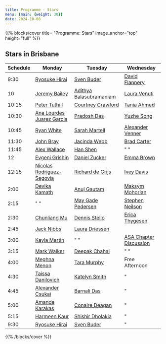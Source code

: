 ```yaml
---
title: Programme - Stars
menu: {main: {weight: 30}}
date: 2024-10-08
---
```

{{% blocks/cover title= "Programme: Stars" image_anchor="top" height="full" %}}
## Stars in Brisbane

| Schedule | Monday | Tuesday | Wednesday |
| -------- | ---------------- | ---------------- | ---------------- |
| 9:30 | [Ryosuke Hirai](speakers/ryosuke-hirai/_index.md) | [Sven Buder](speakers/sven-buder/_index.md) | [David Flannery](speakers/david-flannery/_index.md) |
| 10 | [Jeremy Bailey](speakers/jeremy-bailey/_index.md) | [Adithya Balasubramaniam](speakers/adithya-balasubramaniam/_index.md) | [Laura Venuti](speakers/laura-venuti/_index.md) |
| 10:15 | [Peter Tuthill](speakers/peter-tuthill/_index.md) | [Courtney Crawford](speakers/courtney-crawford/_index.md) | [Tania Ahmed](speakers/tania-ahmed/_index.md) |
| 10:30 | [Ana Lourdes Juarez Garcia](speakers/ana-lourdes-juarez-garcia/_index.md) | [Pradosh Das](speakers/pradosh-das/_index.md) | [Yuzhe Song](speakers/yuzhe-song/_index.md) |
| 10:45 | [Ryan White](speakers/ryan-white/_index.md) | [Sarah Martell](speakers/sarah-martell/_index.md) | [Alexander Venner](speakers/alexander-venner/_index.md) |
| 11:30 | [John Bray](speakers/john-bray/_index.md) | [Jacinda Webb](speakers/jacinda-webb/_index.md) | [Brad Carter](speakers/brad-carter/_index.md) |
| 11:45 | [Alex Wallace](speakers/alex-wallace/_index.md) | [Han Shen](speakers/han-shen/_index.md) | " " |
| 12 | [Evgeni Grishin](speakers/evgeni-grishin/_index.md) | [Daniel Zucker](speakers/daniel-zucker/_index.md) | [Emma Brown](speakers/emma-brown/_index.md) |
| 12:15 | [Nicolas Rodriguez-Segovia](speakers/nicolas-rodriguez-segovia/_index.md) | [Richard de Grijs](speakers/richard-de-grijs/_index.md) | [Ivey Davis](speakers/ivey-davis/_index.md) |
| 2:00 | [Devika Kamath](speakers/devika-kamath/_index.md) | [Anuj Gautam](speakers/anuj-gautam/_index.md) | [Maksym Mohorian](speakers/maksym-mohorian/_index.md) |
| 2:15 | " " | [May Gade Pedersen](speakers/may-gade-pedersen/_index.md) | [Stephen Neilson](speakers/stephen-neilson/_index.md) |
| 2:30 | [Chunliang Mu](speakers/chunliang-mu/_index.md) | [Dennis Stello](speakers/dennis-stello/_index.md) | [Erica Thygesen](speakers/erica-thygesen/_index.md) |
| 2:45 | [Jack Nibbs](speakers/jack-nibbs/_index.md) | [Laura Driessen](speakers/laura-driessen/_index.md) | |
| 3:00 | [Kayla Martin](speakers/kayla-martin/_index.md) | "  "| [ASA Chapter Discussion](speakers/asa-chapter/_index.md)|
| 3:15 | [Mark Walker](speakers/mark-walker/_index.md) | [Deepak Chahal](speakers/deepak-chahal/_index.md) | " "|
| 4:00 | [Meghna Menon](speakers/meghna-menon/_index.md) | [Tara Murphy](speakers/tara-murphy/_index.md) | Free Afternoon |
| 4:30 | [Taissa Danilovich](speakers/taissa-danilovich/_index.md) | [Katelyn Smith](speakers/katelyn-smith/_index.md) | "|
| 4:45 | [Alexander Csukai](speakers/alexander-csukai/_index.md) | [Barnali Das](speakers/barnali-das/_index.md) |"|
| 5:00 | [Amanda Karakas](speakers/amanda-karakas/_index.md) | [Conaire Deagan](speakers/conaire-deagan/_index.md) | "|
| 5:15 | [Harmeen Kaur](speakers/harmeen-kaur/_index.md) | [Shishir Dholakia](speakers/shishir-dholakia/_index.md) | "|
| 9:30 | [Ryosuke Hirai](speakers/ryosuke-hirai/_index.md) | [Sven Buder](speakers/sven-buder/_index.md) | "|

{{% /blocks/cover %}}